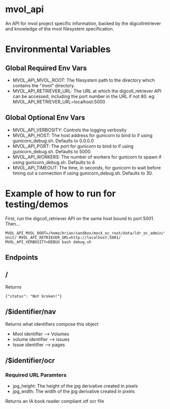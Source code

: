 # mvol_api
An API for mvol project specific information, backed by the digcollretriever and knowledge of the mvol filesystem specification.

# Environmental Variables

## Global Required Env Vars
* MVOL_API_MVOL_ROOT: The filesystem path to the directory which contains the "mvol" directory.
* MVOL_API_RETRIEVER_URL: The URL at which the digcoll_retriever API can be accessed, including the port number in the URL if not 80. eg: MVOL_API_RETRIEVER_URL=localhost:5000

## Global Optional Env Vars
* MVOL_API_VERBOSITY: Controls the logging verbosity 
* MVOL_API_HOST: The host address for gunicorn to bind to if using gunicorn_debug.sh. Defaults to 0.0.0.0
* MVOL_API_PORT: The port for gunicorn to bind to if using gunicorn_debug.sh. Defaults to 5000.
* MVOL_API_WORKERS: The number of workers for gunicorn to spawn if using gunicorn_debug.sh. Defaults to 4
* MVOL_API_TIMEOUT: The time, in seconds, for gunicorn to wait before timing out a connection if using gunicorn_debug.sh. Defaults to 30.

# Example of how to run for testing/demos
First, run the digcoll_retriever API on the same host bound to port 5001. Then...
```
MVOL_API_MVOL_ROOT=/home/brian/sandbox/mock_oc_root/data/ldr_oc_admin/files/Preservation\ Unit/ MVOL_API_RETRIEVER_URL=http://localhost:5001/ MVOL_API_VERBOSITY=DEBUG bash debug.sh
```

## Endpoints

## /
Returns 

```
{"status": "Not broken!"}
```

## /$identifier/nav

Returns what identifiers compose this object
* Mvol identifier --> Volumes
* volume identifier --> issues
* Issue identifier --> pages

## /$identifier/ocr

### Required URL Paramters
* jpg_height: The height of the jpg derivative created in pixels
* jpg_width: The width of the jpg derivative created in pixels

Returns an IA book reader compliant xtf ocr file
